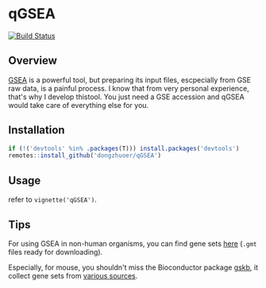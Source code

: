 # qGSEA
[![Build Status](https://travis-ci.com/dongzhuoer/qGSEA.svg?branch=master)](https://travis-ci.com/dongzhuoer/qGSEA)

## Overview

[GSEA](http://software.broadinstitute.org/gsea/index.jsp) is a powerful tool, but preparing its input files, escpecially from GSE raw data, is a painful process. I know that from very personal experience, that's why I develop thistool. You just need a GSE accession and qGSEA would take care of everything else for you.


## Installation

```r
if (!('devtools' %in% .packages(T))) install.packages('devtools')
remotes::install_github('dongzhuoer/qGSEA')
```


## Usage

refer to `vignette('qGSEA')`.


## Tips

For using GSEA in non-human organisms, you can find gene sets [here](http://ge-lab.org/gskb/) (`.gmt` files ready for downloading).

Especially, for mouse, you shouldn't miss the Bioconductor package [gskb](https://mirrors.tuna.tsinghua.edu.cn/bioconductor/packages/release/data/experiment/html/gskb.html), it collect gene sets from [various sources](http://ge-lab.org/gskb/Table%201-sources.pdf).


